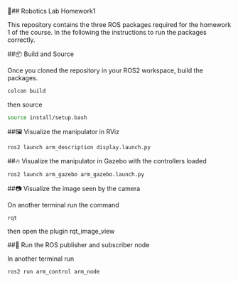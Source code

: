 🤖## Robotics Lab Homework1

This repository contains the three ROS packages required for the homework 1 of the course. In the following the instructions to run the packages correctly.

##📦 Build and Source

Once you cloned the repository in your ROS2 workspace, build the packages.

```bash
colcon build
```
then source 
```bash
source install/setup.bash
```

##🖼️ Visualize the manipulator in RViz

```bash
ros2 launch arm_description display.launch.py
```


##🔥 Visualize the manipulator in Gazebo with the controllers loaded
```bash
ros2 launch arm_gazebo arm_gazebo.launch.py
```

##📷 Visualize the image seen by the camera

On another terminal run the command
```bash
rqt
```

then open the plugin rqt_image_view

##🤙 Run the ROS publisher and subscriber node

In another terminal run
```bash
ros2 run arm_control arm_node
```








